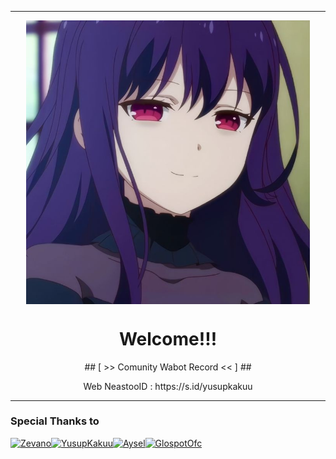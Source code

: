 <p align="center">
  
-------------

<p align="center">
<img src="https://github.com/NeastooID/.github/blob/main/profile/81152a53e87b39330ba85cbaf30cc02d.jpg" width="90%" style="margin-left: auto;margin-right: auto;display: block;">

</p>

<h1 align='center'>Welcome!!!</h1>
<p align='center'> ## [ >> Comunity Wabot Record << ] ##
<p align='center'>
<p align='center'>Web NeastooID : https://s.id/yusupkakuu
  
----------
### Special Thanks to
[![Zevano](https://github.com/zevanoo.png?size=100)](https://github.com/zevanoo)[![YusupKakuu](https://github.com/Npnpc.png?size=100)](https://github.com/yusup909)[![Aysel](https://github.com/TukangM.png?size=100)](https://github.com/TukangM)[![GlospotOfc](https://github.com/glospotnew.png?size=100)](https://github.com/glospotnew)
